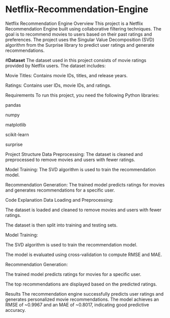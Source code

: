 # Netflix-Recommendation-Engine
Netflix Recommendation Engine
Overview
This project is a Netflix Recommendation Engine built using collaborative filtering techniques. The goal is to recommend movies to users based on their past ratings and preferences. The project uses the Singular Value Decomposition (SVD) algorithm from the Surprise library to predict user ratings and generate recommendations.

#**Dataset**
The dataset used in this project consists of movie ratings provided by Netflix users. The dataset includes:

Movie Titles: Contains movie IDs, titles, and release years.

Ratings: Contains user IDs, movie IDs, and ratings.

Requirements
To run this project, you need the following Python libraries:

pandas

numpy

matplotlib

scikit-learn

surprise


Project Structure
Data Preprocessing: The dataset is cleaned and preprocessed to remove movies and users with fewer ratings.

Model Training: The SVD algorithm is used to train the recommendation model.

Recommendation Generation: The trained model predicts ratings for movies and generates recommendations for a specific user.

Code Explanation
Data Loading and Preprocessing:

The dataset is loaded and cleaned to remove movies and users with fewer ratings.

The dataset is then split into training and testing sets.

Model Training:

The SVD algorithm is used to train the recommendation model.

The model is evaluated using cross-validation to compute RMSE and MAE.

Recommendation Generation:

The trained model predicts ratings for movies for a specific user.

The top recommendations are displayed based on the predicted ratings.

Results
The recommendation engine successfully predicts user ratings and generates personalized movie recommendations. The model achieves an RMSE of ~0.9967 and an MAE of ~0.8017, indicating good predictive accuracy.
